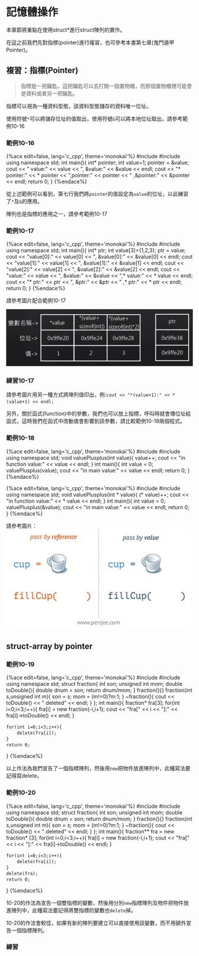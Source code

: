 # 記憶體操作

本章節將重點在使用struct*進行struct陣列的實作。

在這之前我們先對指標(pointer)進行複習，也可參考本書第七章(鬼門遁甲 Pointer)。

## 複習：指標(Pointer)

>指標是一把鑰匙，這把鑰匙可以去打開一個置物櫃，而那個置物櫃裡可能會是資料或者另一把鑰匙。

指標可以視為一種資料型態，該資料型態儲存的資料唯一位址。

使用符號`*`可以將儲存位址的值取出，使用符號`&`可以將本地位址取出。請參考範例10-16

### 範例10-16
{%ace edit=false, lang='c_cpp', theme='monokai'%}
#include <iostream>
#include <string>
using namespace std;
int main(){
    int* pointer;
    int value=1;
    pointer = &value;
    cout << "    value:" << value << ", &value:" << &value << endl;
    cout << "* pointer:" << * pointer << ",pointer:" << pointer << " ,&pointer:" << &pointer << endl;
    return 0;
}
{%endace%}

從上述範例可以看到，第七行我們將`pointer`的值設定為`value`的位址，以此練習了`*`及`&`的應用。

陣列也是指標的應用之一，請參考範例10-17

### 範例10-17
{%ace edit=false, lang='c_cpp', theme='monokai'%}
#include <iostream>
#include <string>
using namespace std;
int main(){
    int* ptr;
    int value[3]={1,2,3};
    ptr = value;
    cout << "value[0]:" << value[0] << ", &value[0]:" << &value[0] << endl;
    cout << "value[1]:" << value[1] << ", &value[1]:" << &value[1] << endl;
    cout << "value[2]:" << value[2] << ", &value[2]:" << &value[2] << endl;
    cout << "value:" << value << ", &value:" << &value << ",* value:" << * value << endl;
    cout << "* ptr:" << ptr << ", &ptr:" << &ptr << " ,* ptr:" << * ptr << endl;
    return 0;
}
{%endace%}

請參考圖片配合範例10-17

![array_pointer.PNG](img/array_pointer.PNG)
### 練習10-17
請參考圖片用另一種方式將陣列值印出，例:`cout << "*(value+1):" << *(value+1) << endl;`


另外，關於函式(function)中的參數，我們也可以放上指標，呼叫時就會傳位址給函式，這時我們在函式中改動值會影響到該參數，請比較範例10-18兩個程式。

### 範例10-18
{%ace edit=false, lang='c_cpp', theme='monokai'%}
#include <iostream>
#include <string>
using namespace std;
void valuePlusplus(int value){
    value++;
    cout << "in function value:" << value << endl;
}
int main(){
    int value = 0;
    valuePlusplus(value);
    cout << "in main value:" << value << endl;
    return 0;
}
{%endace%}

{%ace edit=false, lang='c_cpp', theme='monokai'%}
#include <iostream>
#include <string>
using namespace std;
void valuePlusplus(int * value){
    (* value)++;
    cout << "in function value:" << * value << endl;
}
int main(){
    int value = 0;
    valuePlusplus(&value);
    cout << "in main value:" << value << endl;
    return 0;
}
{%endace%}

請參考圖片：
![function_pointer.gif](img/function_pointer.gif)

## struct-array by pointer

### 範例10-19
{%ace edit=false, lang='c_cpp', theme='monokai'%}
#include <iostream>
#include <string>
using namespace std;
struct fraction{
    int son;
    unsigned int mom;
    double toDouble(){
        double dnum = son;
        return dnum/mom;
    }
    fraction(){}
    fraction(int s,unsigned int m){
        son = s;
        mom = (m!=0)?m:1;
    }
    ~fraction(){
        cout << toDouble() << " deleted" << endl;
    }
};
int main(){
    fraction* fra[3];
    for(int i=0;i<3;i++){
        fra[i] = new fraction(-i,i+1);
        cout << "fra[" << i << "]:" << fra[i]->toDouble() << endl;
    }

    for(int i=0;i<3;i++){
        delete(fra[i]);
    }
    return 0;
}
{%endace%}

以上作法為我們宣告了一個指標陣列，然後用`new`把物件放進陣列中，此種寫法要記得寫delete。
### 範例10-20
{%ace edit=false, lang='c_cpp', theme='monokai'%}
#include <iostream>
#include <string>
using namespace std;
struct fraction{
    int son;
    unsigned int mom;
    double toDouble(){
        double dnum = son;
        return dnum/mom;
    }
    fraction(){}
    fraction(int s,unsigned int m){
        son = s;
        mom = (m!=0)?m:1;
    }
    ~fraction(){
        cout << toDouble() << " deleted" << endl;
    }
};
int main(){
    fraction** fra = new fraction* [3];
    for(int i=0;i<3;i++){
        fra[i] = new fraction(-i,i+1);
        cout << "fra[" << i << "]:" << fra[i]->toDouble() << endl;
    }

    for(int i=0;i<3;i++){
        delete(fra[i]);
    }
    delete(fra);
    return 0;
}
{%endace%}

10-20的作法為宣告一個雙指標的變數，然後用分別`new`指標陣列及物件把物件放進陣列中，此種寫法要記得將雙指標的變數也`delete`掉。

10-20的作法會較佳，如果有新的陣列要建立可以直接使用該變數，而不用額外宣告一個指標陣列。

### 練習
